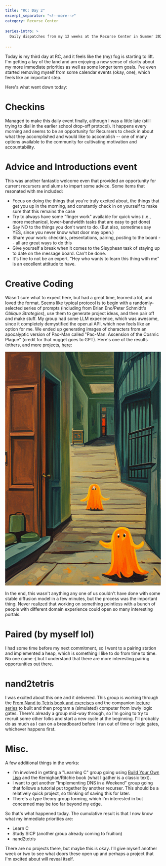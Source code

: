 ```yaml
---
title: "RC: Day 2"
excerpt_separator: "<!--more-->"
category: Recurse Center

series-intro: >
  Daily dispatches from my 12 weeks at the Recurse Center in Summer 2023
  
---
```


Today is my third day at RC, and it feels like the (my) fog is starting to lift. I'm getting a lay of the land and am enjoying a new sense of clarity about my more immediate priorities as well as some longer term goals. I've even started removing myself from some calendar events (okay, one), which feels like an important step.

<!--more-->

Here's what went down today:

# Checkins
Managed to make this daily event finally, although I was a little late (still trying to dial in the earlier school drop-off protocol). It happens every morning and seems to be an opportunity for Recursers to check in about what they accomplished and would like to accomplish -- one of many options available to the community for cultivating motivation and accountability.

# Advice and Introductions event
This was another fantastic welcome even that provided an opportunity for current recursers and alums to impart some advice. Some items that resonated with me included:
- Focus on doing the things that you're truly excited about, the things that get you up in the morning, and constantly check in on yourself to make sure that this remains the case
- Try to always have some "finger work" available for quick wins (i.e., more mechanical, lower-bandwidth tasks that are easy to get done)
- Say NO to the things you don't want to do. (But also, sometimes say YES, since you never know what door may open.)
- Share your work: checkins, presentations, pairing, posting to the board -- all are great ways to do this
- Give yourself a break when it comes to the Sisyphean task of staying up to date on the message board. Can't be done.
- It's fine to not be an expert. "Hey who wants to learn this thing with me" is an excellent attitude to have.

# Creative Coding
Wasn't sure what to expect here, but had a great time, learned a lot, and loved the format. Seems like typical protocol is to begin with a randomly-selected series of prompts (including from Brian Eno/Peter Schmidt's *Oblique Strategies*), use them to generate project ideas, and then pair off and make stuff. My group had some LLM experience, which was awesome, since it completely demystified the open.ai API, which now feels like an option for me. We ended up generating images of characters from an apocalyptic version of Pac-Man called "Pac-Man: Ascension of the Cosmic Plague" (credit for that nugget goes to GPT). Here's one of the results (others, and more projects, [here](https://creativecoding.recurse.com/):

![Apocalyptic Pac-Man, apparently](/assets/images/rc_2023-05-17-pacman-ghost.png)

In the end, this wasn't anything any one of us couldn't have done with some stable diffusion model in a few minutes, but the process was the important thing. Never realized that working on something pointless with a bunch of people with different domain experience could open so many interesting portals.

# Paired (by myself lol)
I had some time before my next commitment, so I went to a pairing station and implemented a heap, which is something I like to do from time to time. No one came :( but I understand that there are more interesting pairing opportunities out there.

# nand2tetris
I was excited about this one and it delivered. This group is working through the [From Nand to Tetris book and exercises](https://www.nand2tetris.org/book) and the companion [lecture series](https://www.coursera.org/learn/build-a-computer#syllabus) to built and then program a (simulated) computer from lowly logic gates. There's already a group mid-way through, so I'm going to try to recruit some other folks and start a new cycle at the beginning. I'll probably do as much as I can on a breadboard before I run out of time or logic gates, whichever happens first.

# Misc.
A few additional things in the works:
- I'm involved in getting a "Learning C" group going using [Build Your Own Lisp](https://buildyourownlisp.com/contents) and the Kernighan/Ritchie book (what I gather is a classic text).
- I want to get another "Implementing DNS in a Weekend" group going that follows a tutorial put together by another recurser. This should be a relatively quick project, so thinking of saving this for later.
- There's a type theory group forming, which I'm interested in but concerned may be too far beyond my edge.

So that's what happened today. The cumulative result is that I now know what my immediate priorities are:
- Learn C
- Study SICP (another group already coming to fruition)
- nand2tetris

There are no projects there, but maybe this is okay. I'll give myself another week or two to see what doors these open up and perhaps a project that I'm excited about will reveal itself.
